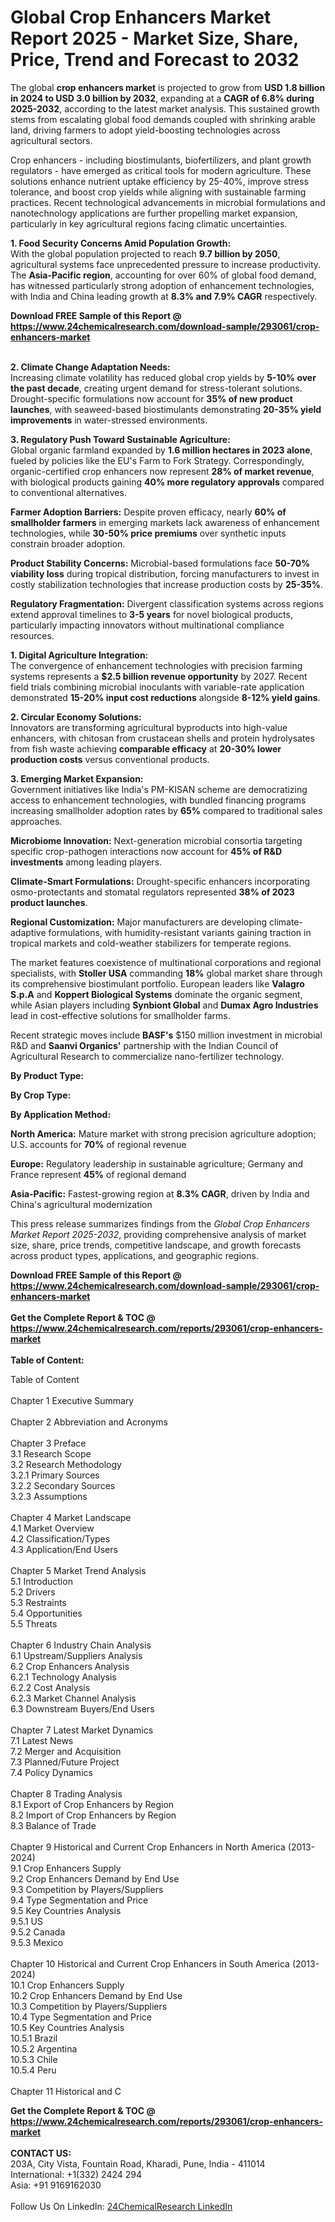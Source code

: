 <h1>Global Crop Enhancers Market Report 2025 - Market Size, Share, Price, Trend and Forecast to 2032</h1><p>The global <strong>crop enhancers market</strong> is projected to grow from <strong>USD 1.8 billion in 2024 to USD 3.0 billion by 2032</strong>, expanding at a <strong>CAGR of 6.8% during 2025-2032</strong>, according to the latest market analysis. This sustained growth stems from escalating global food demands coupled with shrinking arable land, driving farmers to adopt yield-boosting technologies across agricultural sectors.</p><p>Crop enhancers - including biostimulants, biofertilizers, and plant growth regulators - have emerged as critical tools for modern agriculture. These solutions enhance nutrient uptake efficiency by 25-40%, improve stress tolerance, and boost crop yields while aligning with sustainable farming practices. Recent technological advancements in microbial formulations and nanotechnology applications are further propelling market expansion, particularly in key agricultural regions facing climatic uncertainties.</p><p><strong>1. Food Security Concerns Amid Population Growth:</strong><br>
With the global population projected to reach <strong>9.7 billion by 2050</strong>, agricultural systems face unprecedented pressure to increase productivity. The <strong>Asia-Pacific region</strong>, accounting for over 60% of global food demand, has witnessed particularly strong adoption of enhancement technologies, with India and China leading growth at <strong>8.3% and 7.9% CAGR</strong> respectively.</p><div><b>Download FREE Sample of this Report @ 
            <a href="https://www.24chemicalresearch.com/download-sample/293061/crop-enhancers-market">
            https://www.24chemicalresearch.com/download-sample/293061/crop-enhancers-market</a></b></div><br><p><strong>2. Climate Change Adaptation Needs:</strong><br>
Increasing climate volatility has reduced global crop yields by <strong>5-10% over the past decade</strong>, creating urgent demand for stress-tolerant solutions. Drought-specific formulations now account for <strong>35% of new product launches</strong>, with seaweed-based biostimulants demonstrating <strong>20-35% yield improvements</strong> in water-stressed environments.</p><p><strong>3. Regulatory Push Toward Sustainable Agriculture:</strong><br>
Global organic farmland expanded by <strong>1.6 million hectares in 2023 alone</strong>, fueled by policies like the EU's Farm to Fork Strategy. Correspondingly, organic-certified crop enhancers now represent <strong>28% of market revenue</strong>, with biological products gaining <strong>40% more regulatory approvals</strong> compared to conventional alternatives.</p><p><strong>Farmer Adoption Barriers:</strong> Despite proven efficacy, nearly <strong>60% of smallholder farmers</strong> in emerging markets lack awareness of enhancement technologies, while <strong>30-50% price premiums</strong> over synthetic inputs constrain broader adoption.</p><p><strong>Product Stability Concerns:</strong> Microbial-based formulations face <strong>50-70% viability loss</strong> during tropical distribution, forcing manufacturers to invest in costly stabilization technologies that increase production costs by <strong>25-35%</strong>.</p><p><strong>Regulatory Fragmentation:</strong> Divergent classification systems across regions extend approval timelines to <strong>3-5 years</strong> for novel biological products, particularly impacting innovators without multinational compliance resources.</p><p><strong>1. Digital Agriculture Integration:</strong><br>
The convergence of enhancement technologies with precision farming systems represents a <strong>$2.5 billion revenue opportunity</strong> by 2027. Recent field trials combining microbial inoculants with variable-rate application demonstrated <strong>15-20% input cost reductions</strong> alongside <strong>8-12% yield gains</strong>.</p><p><strong>2. Circular Economy Solutions:</strong><br>
Innovators are transforming agricultural byproducts into high-value enhancers, with chitosan from crustacean shells and protein hydrolysates from fish waste achieving <strong>comparable efficacy</strong> at <strong>20-30% lower production costs</strong> versus conventional products.</p><p><strong>3. Emerging Market Expansion:</strong><br>
Government initiatives like India's PM-KISAN scheme are democratizing access to enhancement technologies, with bundled financing programs increasing smallholder adoption rates by <strong>65%</strong> compared to traditional sales approaches.</p><p><strong>Microbiome Innovation:</strong> Next-generation microbial consortia targeting specific crop-pathogen interactions now account for <strong>45% of R&amp;D investments</strong> among leading players.</p><p><strong>Climate-Smart Formulations:</strong> Drought-specific enhancers incorporating osmo-protectants and stomatal regulators represented <strong>38% of 2023 product launches</strong>.</p><p><strong>Regional Customization:</strong> Major manufacturers are developing climate-adaptive formulations, with humidity-resistant variants gaining traction in tropical markets and cold-weather stabilizers for temperate regions.</p><p>The market features coexistence of multinational corporations and regional specialists, with <strong>Stoller USA</strong> commanding <strong>18%</strong> global market share through its comprehensive biostimulant portfolio. European leaders like <strong>Valagro S.p.A</strong> and <strong>Koppert Biological Systems</strong> dominate the organic segment, while Asian players including <strong>Synbiont Global</strong> and <strong>Dumax Agro Industries</strong> lead in cost-effective solutions for smallholder farms.</p><p>Recent strategic moves include <strong>BASF's</strong> $150 million investment in microbial R&amp;D and <strong>Saanvi Organics'</strong> partnership with the Indian Council of Agricultural Research to commercialize nano-fertilizer technology.</p><p><strong>By Product Type:</strong></p><p><strong>By Crop Type:</strong></p><p><strong>By Application Method:</strong></p><p><strong>North America:</strong> Mature market with strong precision agriculture adoption; U.S. accounts for <strong>70%</strong> of regional revenue</p><p><strong>Europe:</strong> Regulatory leadership in sustainable agriculture; Germany and France represent <strong>45%</strong> of regional demand</p><p><strong>Asia-Pacific:</strong> Fastest-growing region at <strong>8.3% CAGR</strong>, driven by India and China's agricultural modernization</p><p>This press release summarizes findings from the <em>Global Crop Enhancers Market Report 2025-2032</em>, providing comprehensive analysis of market size, share, price trends, competitive landscape, and growth forecasts across product types, applications, and geographic regions.</p><div><b>Download FREE Sample of this Report @ 
            <a href="https://www.24chemicalresearch.com/download-sample/293061/crop-enhancers-market">
            https://www.24chemicalresearch.com/download-sample/293061/crop-enhancers-market</a></b></div><br><div><b>Get the Complete Report & TOC @ 
            <a href="https://www.24chemicalresearch.com/reports/293061/crop-enhancers-market">
            https://www.24chemicalresearch.com/reports/293061/crop-enhancers-market</a></b></div><br>
            <b>Table of Content:</b><p>Table of Content<br />
<br />
Chapter 1 Executive Summary<br />
<br />
Chapter 2 Abbreviation and Acronyms<br />
<br />
Chapter 3 Preface<br />
3.1 Research Scope<br />
3.2 Research Methodology<br />
  3.2.1 Primary Sources<br />
  3.2.2 Secondary Sources<br />
  3.2.3 Assumptions<br />
		<br />
Chapter 4 Market Landscape<br />
4.1 Market Overview<br />
4.2 Classification/Types<br />
4.3 Application/End Users<br />
<br />
Chapter 5 Market Trend Analysis <br />
5.1 Introduction<br />
5.2 Drivers<br />
5.3 Restraints<br />
5.4 Opportunities<br />
5.5 Threats<br />
<br />
Chapter 6 Industry Chain Analysis<br />
6.1 Upstream/Suppliers Analysis<br />
6.2 Crop Enhancers Analysis<br />
  6.2.1 Technology Analysis<br />
  6.2.2 Cost Analysis<br />
  6.2.3 Market Channel Analysis<br />
6.3 Downstream Buyers/End Users<br />
<br />
Chapter 7 Latest Market Dynamics<br />
7.1 Latest News<br />
7.2 Merger and Acquisition<br />
7.3 Planned/Future Project<br />
7.4 Policy Dynamics<br />
<br />
Chapter 8 Trading Analysis<br />
8.1 Export of Crop Enhancers by Region<br />
8.2 Import of Crop Enhancers by Region<br />
8.3 Balance of Trade<br />
<br />
Chapter 9 Historical and Current Crop Enhancers in North America (2013-2024)<br />
9.1 Crop Enhancers Supply <br />
9.2 Crop Enhancers Demand by End Use<br />
9.3 Competition by Players/Suppliers<br />
9.4 Type Segmentation and Price<br />
9.5 Key Countries Analysis<br />
  9.5.1 US<br />
  9.5.2 Canada<br />
  9.5.3 Mexico<br />
<br />
Chapter 10 Historical and Current Crop Enhancers in South America (2013-2024)<br />
10.1 Crop Enhancers Supply <br />
10.2 Crop Enhancers Demand by End Use<br />
10.3 Competition by Players/Suppliers<br />
10.4 Type Segmentation and Price<br />
10.5 Key Countries Analysis<br />
  10.5.1 Brazil<br />
  10.5.2 Argentina<br />
  10.5.3 Chile<br />
  10.5.4 Peru<br />
<br />
Chapter 11 Historical and C</p><div><b>Get the Complete Report & TOC @ 
            <a href="https://www.24chemicalresearch.com/reports/293061/crop-enhancers-market">
            https://www.24chemicalresearch.com/reports/293061/crop-enhancers-market</a></b></div><br><b>CONTACT US:</b><br>
            203A, City Vista, Fountain Road, Kharadi, Pune, India - 411014<br>
            International: +1(332) 2424 294<br>
            Asia: +91 9169162030 <br><br>
            Follow Us On LinkedIn: <a href="https://www.linkedin.com/company/24chemicalresearch/">24ChemicalResearch LinkedIn</a>